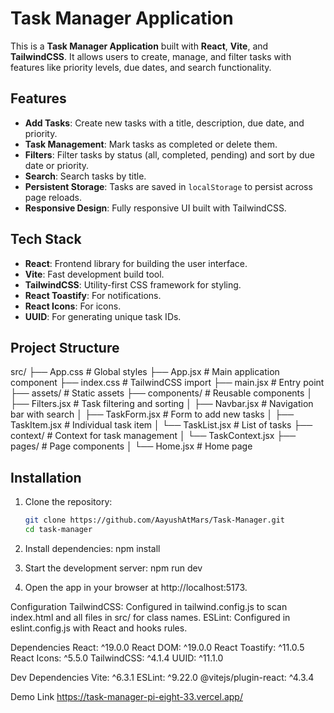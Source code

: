 # Task Manager Application

This is a **Task Manager Application** built with **React**, **Vite**, and **TailwindCSS**. It allows users to create, manage, and filter tasks with features like priority levels, due dates, and search functionality.

## Features

- **Add Tasks**: Create new tasks with a title, description, due date, and priority.
- **Task Management**: Mark tasks as completed or delete them.
- **Filters**: Filter tasks by status (all, completed, pending) and sort by due date or priority.
- **Search**: Search tasks by title.
- **Persistent Storage**: Tasks are saved in `localStorage` to persist across page reloads.
- **Responsive Design**: Fully responsive UI built with TailwindCSS.

## Tech Stack

- **React**: Frontend library for building the user interface.
- **Vite**: Fast development build tool.
- **TailwindCSS**: Utility-first CSS framework for styling.
- **React Toastify**: For notifications.
- **React Icons**: For icons.
- **UUID**: For generating unique task IDs.

## Project Structure

src/ ├── App.css # Global styles ├── App.jsx # Main application component ├── index.css # TailwindCSS import ├── main.jsx # Entry point ├── assets/ # Static assets ├── components/ # Reusable components │ ├── Filters.jsx # Task filtering and sorting │ ├── Navbar.jsx # Navigation bar with search │ ├── TaskForm.jsx # Form to add new tasks │ ├── TaskItem.jsx # Individual task item │ └── TaskList.jsx # List of tasks ├── context/ # Context for task management │ └── TaskContext.jsx ├── pages/ # Page components │ └── Home.jsx # Home page


## Installation

1. Clone the repository:
   ```bash
   git clone https://github.com/AayushAtMars/Task-Manager.git
   cd task-manager

2. Install dependencies:
   npm install
   
4. Start the development server:
   npm run dev

5. Open the app in your browser at http://localhost:5173.

Configuration
TailwindCSS: Configured in tailwind.config.js to scan index.html and all files in src/ for class names.
ESLint: Configured in eslint.config.js with React and hooks rules.

Dependencies
React: ^19.0.0
React DOM: ^19.0.0
React Toastify: ^11.0.5
React Icons: ^5.5.0
TailwindCSS: ^4.1.4
UUID: ^11.1.0

Dev Dependencies
Vite: ^6.3.1
ESLint: ^9.22.0
@vitejs/plugin-react: ^4.3.4

Demo Link
https://task-manager-pi-eight-33.vercel.app/
